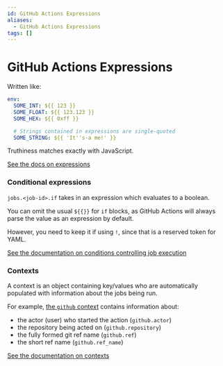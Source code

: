```yaml
---
id: GitHub Actions Expressions
aliases:
  - GitHub Actions Expressions
tags: []
---
```


# GitHub Actions Expressions

Written like:

```yaml
env:
  SOME_INT: ${{ 123 }}
  SOME_FLOAT: ${{ 123.123 }}
  SOME_HEX: ${{ 0xff }}

  # Strings contained in expressions are single-quoted
  SOME_STRING: ${{ 'It''s-a me!' }}
```

Truthiness matches exactly with JavaScript.

[See the docs on expressions](https://docs.github.com/en/actions/writing-workflows/choosing-what-your-workflow-does/evaluate-expressions-in-workflows-and-actions)

### Conditional expressions

`jobs.<job-id>.if` takes in an expression which evaluates to a boolean.

You can omit the usual `${{}}` for `if` blocks, as GitHub Actions will always
parse the value as an expression by default.

However, you need to keep it if using `!`, since that is a reserved token for YAML.

[See the documentation on conditions controlling job execution](https://docs.github.com/en/actions/writing-workflows/choosing-when-your-workflow-runs/using-conditions-to-control-job-execution)

### Contexts

A context is an object containing key/values who are automatically populated
with information about the jobs being run.

For example, [the `github` context](https://docs.github.com/en/actions/writing-workflows/choosing-what-your-workflow-does/accessing-contextual-information-about-workflow-runs#github-context)
contains information about:

- the actor (user) who started the action (`github.actor`)
- the repository being acted on (`github.repository`)
- the fully formed git ref name (`github.ref`)
- the short ref name (`github.ref_name`)

[See the documentation on contexts](https://docs.github.com/en/actions/writing-workflows/choosing-what-your-workflow-does/accessing-contextual-information-about-workflow-runs#github-context)
